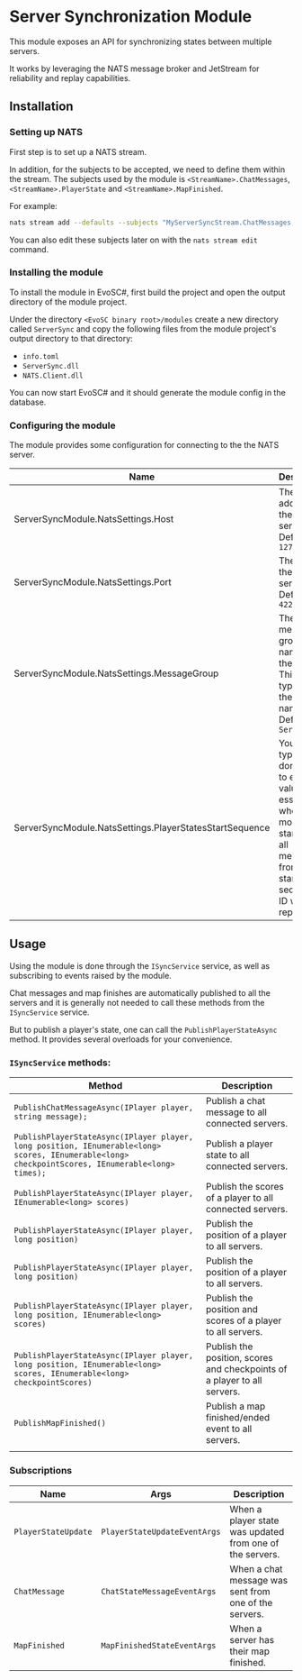 # Server Synchronization Module
This module exposes an API for synchronizing states between multiple servers.

It works by leveraging the NATS message broker and JetStream for reliability and replay capabilities.

## Installation
### Setting up NATS
First step is to set up a NATS stream.

In addition, for the subjects to be accepted, we need to define them within the stream.
The subjects used by the module is `<StreamName>.ChatMessages`, `<StreamName>.PlayerState` and `<StreamName>.MapFinished`.

For example:
```bash
nats stream add --defaults --subjects "MyServerSyncStream.ChatMessages,MyServerSyncStream.PlayerState,MyServerSyncStream.MapFinished" MyServerSyncStream
```

You can also edit these subjects later on with the `nats stream edit` command.

### Installing the module
To install the module in EvoSC#, first build the project and open the output directory of the module project.

Under the directory `<EvoSC binary root>/modules` create a new directory called `ServerSync` and copy the following files from the module project's output directory to that directory:
- `info.toml`
- `ServerSync.dll`
- `NATS.Client.dll`

You can now start EvoSC# and it should generate the module config in the database.

### Configuring the module
The module provides some configuration for connecting to the the NATS server.

| Name                                                    | Description                                                                                                                                         |
|---------------------------------------------------------|-----------------------------------------------------------------------------------------------------------------------------------------------------|
| ServerSyncModule.NatsSettings.Host                      |  The host address for the NATS server. Default is `127.0.0.1`                                                                                       |
| ServerSyncModule.NatsSettings.Port                      |  The port for the NATS server. Default is `4222`                                                                                                    |
| ServerSyncModule.NatsSettings.MessageGroup              |  The message group name for the stream. This is typically the stream name itself. Default is `ServerSync`                                           |
| ServerSyncModule.NatsSettings.PlayerStatesStartSequence | You typically don't need to edit this value. But essentially, when the module starts up, all messages from this start sequence ID will be replayed. |

## Usage
Using the module is done through the `ISyncService` service, as well as subscribing to events raised by the module.

Chat messages and map finishes are automatically published to all the servers and it is generally not needed to call these methods from the `ISyncService` service.

But to publish a player's state, one can call the `PublishPlayerStateAsync` method. It provides several overloads for your convenience.

### `ISyncService` methods:

| Method                                                                                                                                           | Description                                                              |
|--------------------------------------------------------------------------------------------------------------------------------------------------|--------------------------------------------------------------------------|
| `PublishChatMessageAsync(IPlayer player, string message);`                                                                                       | Publish a chat message to all connected servers.                         |
| `PublishPlayerStateAsync(IPlayer player, long position, IEnumerable<long> scores, IEnumerable<long> checkpointScores, IEnumerable<long> times);` | Publish a player state to all connected servers.                         |
| `PublishPlayerStateAsync(IPlayer player, IEnumerable<long> scores)`                                                                              | Publish the scores of a player to all connected servers.                 |
| `PublishPlayerStateAsync(IPlayer player, long position)`                                                                                         | Publish the position of a player to all servers.                         |
| `PublishPlayerStateAsync(IPlayer player, long position)`                                                                                         | Publish the position of a player to all servers.                         |
| `PublishPlayerStateAsync(IPlayer player, long position, IEnumerable<long> scores)`                                                               | Publish the position and scores of a player to all servers.              |
| `PublishPlayerStateAsync(IPlayer player, long position, IEnumerable<long> scores, IEnumerable<long> checkpointScores)`                           | Publish the position, scores and checkpoints of a player to all servers. |
| `PublishMapFinished()`                                                                                                                           | Publish a map finished/ended event to all servers.                       |
|                                                                                                                                                  |                                                                          |

### Subscriptions

| Name                | Args                         | Description                                              |
|---------------------|------------------------------|----------------------------------------------------------|
| `PlayerStateUpdate` | `PlayerStateUpdateEventArgs` | When a player state was updated from one of the servers. |
| `ChatMessage`       | `ChatStateMessageEventArgs`  | When a chat message was sent from one of the servers.    |
| `MapFinished`       | `MapFinishedStateEventArgs`  | When a server has their map finished.                    |
